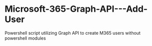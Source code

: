 # Microsoft-365-Graph-API---Add-User
Powershell script utilizing Graph API to create M365 users without powershell modules
